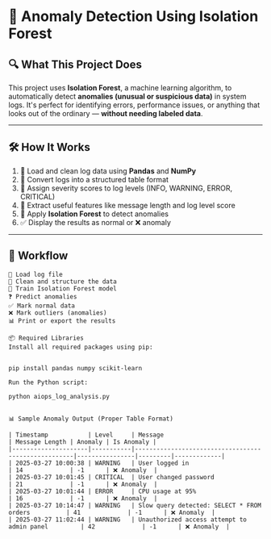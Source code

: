 # 🚀 Anomaly Detection Using Isolation Forest

## 🔍 What This Project Does
This project uses **Isolation Forest**, a machine learning algorithm, to automatically detect **anomalies (unusual or suspicious data)** in system logs. It's perfect for identifying errors, performance issues, or anything that looks out of the ordinary — **without needing labeled data**.

---

## 🛠️ How It Works
1. 📂 Load and clean log data using **Pandas** and **NumPy**
2. 🧾 Convert logs into a structured table format
3. 🔢 Assign severity scores to log levels (INFO, WARNING, ERROR, CRITICAL)
4. 🧠 Extract useful features like message length and log level score
5. 🤖 Apply **Isolation Forest** to detect anomalies
6. ✅ Display the results as normal or ❌ anomaly

---

## 🔄 Workflow

```text
📂 Load log file  
🧹 Clean and structure the data  
🧠 Train Isolation Forest model  
❓ Predict anomalies  
✅ Mark normal data  
❌ Mark outliers (anomalies)  
📊 Print or export the results  

📦 Required Libraries
Install all required packages using pip:


pip install pandas numpy scikit-learn

Run the Python script:

python aiops_log_analysis.py


📊 Sample Anomaly Output (Proper Table Format)

| Timestamp           | Level     | Message                                             | Message Length | Anomaly | Is Anomaly |
|---------------------|-----------|-----------------------------------------------------|----------------|---------|-------------|
| 2025-03-27 10:00:38 | WARNING   | User logged in                                     | 14             | -1      | ❌ Anomaly  |
| 2025-03-27 10:01:45 | CRITICAL  | User changed password                              | 21             | -1      | ❌ Anomaly  |
| 2025-03-27 10:01:44 | ERROR     | CPU usage at 95%                                   | 16             | -1      | ❌ Anomaly  |
| 2025-03-27 10:14:47 | WARNING   | Slow query detected: SELECT * FROM orders          | 41             | -1      | ❌ Anomaly  |
| 2025-03-27 11:02:44 | WARNING   | Unauthorized access attempt to admin panel         | 42             | -1      | ❌ Anomaly  |







